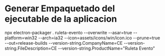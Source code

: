 # Generar Empaquetado del ejecutable de la aplicacion
npx electron-packager . ruleta-evento --overwrite --asar=true --platform=win32 --arch=ia32 --icon=assets/icons/win/icon.ico --prune=true --out=release-builds --version-string.CompanyName=CE --version-string.FileDescription=CE --version-string.ProductName="Ruleta Evento"
